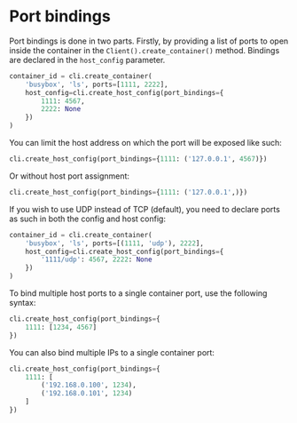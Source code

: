 # Port bindings
Port bindings is done in two parts. Firstly, by providing a list of ports to
open inside the container in the `Client().create_container()` method.
Bindings are declared in the `host_config` parameter.

```python
container_id = cli.create_container(
    'busybox', 'ls', ports=[1111, 2222],
    host_config=cli.create_host_config(port_bindings={
        1111: 4567,
        2222: None
    })
)
```


You can limit the host address on which the port will be exposed like such:

```python
cli.create_host_config(port_bindings={1111: ('127.0.0.1', 4567)})
```

Or without host port assignment:

```python
cli.create_host_config(port_bindings={1111: ('127.0.0.1',)})
```

If you wish to use UDP instead of TCP (default), you need to declare ports
as such in both the config and host config:

```python
container_id = cli.create_container(
	'busybox', 'ls', ports=[(1111, 'udp'), 2222],
    host_config=cli.create_host_config(port_bindings={
        '1111/udp': 4567, 2222: None
    })
)
```

To bind multiple host ports to a single container port, use the following syntax:

```python
cli.create_host_config(port_bindings={
    1111: [1234, 4567]
})
```

You can also bind multiple IPs to a single container port:

```python
cli.create_host_config(port_bindings={
    1111: [
        ('192.168.0.100', 1234),
        ('192.168.0.101', 1234)
    ]
})
```
